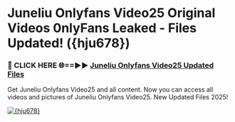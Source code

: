 # Juneliu Onlyfans Video25 Original Videos 0nlyFans Leaked - Files Updated! ({hju678})

<h3>🔴 CLICK HERE 🌐==►► <a href="https://tinyurl.com/ms9xzufz" rel="nofollow">Juneliu Onlyfans Video25 Updated Files</a></h3>

Get Juneliu Onlyfans Video25 and all content. Now you can access all videos and pictures of Juneliu Onlyfans Video25. New Updated Files 2025!

[![{hju678}](https://i.imgur.com/PQ7UWWw.gif)](https://tinyurl.com/ms9xzufz)